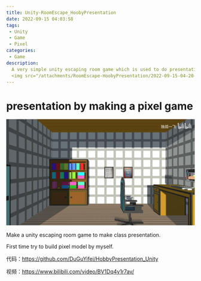 ```yaml
---
title: Unity-RoomEscape_HoobyPresentation
date: 2022-09-15 04:03:58
tags:
 - Unity
 - Game
 - Pixel
categories:
 - Game
description:
  A very simple unity escaping room game which is used to do presentation in class. The model inside is built by myself in MagicaVoxel(a really interesting pixel model app).
  <img src="/attachments/RoomEscape-HoobyPresentation/2022-09-15-04-20-56.png">
---
```


# presentation by making a pixel game

![](/attachments/RoomEscape-HoobyPresentation/2022-09-15-04-20-56.png)

Make a unity escaping room game to make class presentation.

First time try to build pixel model by myself.

代码：https://github.com/DuGuYifei/HobbyPresentation_Unity

视频：https://www.bilibili.com/video/BV1Dq4y1r7av/
